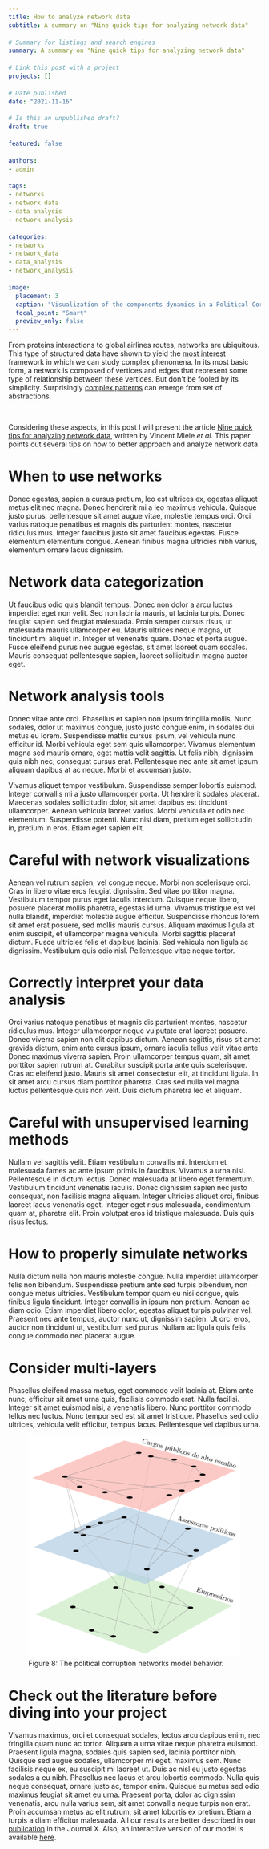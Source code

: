```yaml
---
title: How to analyze network data
subtitle: A summary on "Nine quick tips for analyzing network data"

# Summary for listings and search engines
summary: A summary on "Nine quick tips for analyzing network data"

# Link this post with a project
projects: []

# Date published
date: "2021-11-16"

# Is this an unpublished draft?
draft: true

featured: false

authors:
- admin

tags:
- networks
- network data
- data analysis
- network analysis

categories:
- networks
- network_data
- data_analysis
- network_analysis

image:
  placement: 3
  caption: "Visualization of the components dynamics in a Political Corruption Network."
  focal_point: "Smart"
  preview_only: false
---
```


From proteins interactions to global airlines routes, networks are ubiquitous. This type of structured data have shown to yield the [most interest](http://networksciencebook.com/chapter/1#forces-helped) framework in which we can study complex phenomena. In its most basic form, a network is composed of vertices and edges that represent some type of relationship between these vertices. But don't be fooled by its simplicity. Surprisingly [complex patterns](https://www.nature.com/articles/srep09450) can emerge from set of abstractions. 

<!-- There's a myriad of data analysis one could apply on network data. In addition, particularly when we consider the diversity of information that we can deal using network analysis, the study of these networks become too broad. -->

<!-- The subject of network data analysis is, in its essence, interdisciplinar. -->

<br>

Considering these aspects, in this post I will present the article [Nine quick tips for analyzing network data](https://journals.plos.org/ploscompbiol/article?id=10.1371/journal.pcbi.1007434), written by Vincent Miele _et al_. This paper points out several tips on how to better approach and analyze network data.  

# When to use networks

Donec egestas, sapien a cursus pretium, leo est ultrices ex, egestas aliquet metus elit nec magna. Donec hendrerit mi a leo maximus vehicula. Quisque justo purus, pellentesque sit amet augue vitae, molestie tempus orci. Orci varius natoque penatibus et magnis dis parturient montes, nascetur ridiculus mus. Integer faucibus justo sit amet faucibus egestas. Fusce elementum elementum congue. Aenean finibus magna ultricies nibh varius, elementum ornare lacus dignissim.

# Network data categorization

Ut faucibus odio quis blandit tempus. Donec non dolor a arcu luctus imperdiet eget non velit. Sed non lacinia mauris, ut lacinia turpis. Donec feugiat sapien sed feugiat malesuada. Proin semper cursus risus, ut malesuada mauris ullamcorper eu. Mauris ultrices neque magna, ut tincidunt mi aliquet in. Integer ut venenatis quam. Donec et porta augue. Fusce eleifend purus nec augue egestas, sit amet laoreet quam sodales. Mauris consequat pellentesque sapien, laoreet sollicitudin magna auctor eget.

# Network analysis tools

Donec vitae ante orci. Phasellus et sapien non ipsum fringilla mollis. Nunc sodales, dolor ut maximus congue, justo justo congue enim, in sodales dui metus eu lorem. Suspendisse mattis cursus ipsum, vel vehicula nunc efficitur id. Morbi vehicula eget sem quis ullamcorper. Vivamus elementum magna sed mauris ornare, eget mattis velit sagittis. Ut felis nibh, dignissim quis nibh nec, consequat cursus erat. Pellentesque nec ante sit amet ipsum aliquam dapibus at ac neque. Morbi et accumsan justo.

Vivamus aliquet tempor vestibulum. Suspendisse semper lobortis euismod. Integer convallis mi a justo ullamcorper porta. Ut hendrerit sodales placerat. Maecenas sodales sollicitudin dolor, sit amet dapibus est tincidunt ullamcorper. Aenean vehicula laoreet varius. Morbi vehicula et odio nec elementum. Suspendisse potenti. Nunc nisi diam, pretium eget sollicitudin in, pretium in eros. Etiam eget sapien elit.

# Careful with network visualizations

Aenean vel rutrum sapien, vel congue neque. Morbi non scelerisque orci. Cras in libero vitae eros feugiat dignissim. Sed vitae porttitor magna. Vestibulum tempor purus eget iaculis interdum. Quisque neque libero, posuere placerat mollis pharetra, egestas id urna. Vivamus tristique est vel nulla blandit, imperdiet molestie augue efficitur. Suspendisse rhoncus lorem sit amet erat posuere, sed mollis mauris cursus. Aliquam maximus ligula at enim suscipit, et ullamcorper magna vehicula. Morbi sagittis placerat dictum. Fusce ultricies felis et dapibus lacinia. Sed vehicula non ligula ac dignissim. Vestibulum quis odio nisl. Pellentesque vitae neque tortor.

# Correctly interpret your data analysis

Orci varius natoque penatibus et magnis dis parturient montes, nascetur ridiculus mus. Integer ullamcorper neque vulputate erat laoreet posuere. Donec viverra sapien non elit dapibus dictum. Aenean sagittis, risus sit amet gravida dictum, enim ante cursus ipsum, ornare iaculis tellus velit vitae ante. Donec maximus viverra sapien. Proin ullamcorper tempus quam, sit amet porttitor sapien rutrum at. Curabitur suscipit porta ante quis scelerisque. Cras ac eleifend justo. Mauris sit amet consectetur elit, at tincidunt ligula. In sit amet arcu cursus diam porttitor pharetra. Cras sed nulla vel magna luctus pellentesque quis non velit. Duis dictum pharetra leo et aliquam.

# Careful with unsupervised learning methods

Nullam vel sagittis velit. Etiam vestibulum convallis mi. Interdum et malesuada fames ac ante ipsum primis in faucibus. Vivamus a urna nisl. Pellentesque in dictum lectus. Donec malesuada at libero eget fermentum. Vestibulum tincidunt venenatis iaculis. Donec dignissim sapien nec justo consequat, non facilisis magna aliquam. Integer ultricies aliquet orci, finibus laoreet lacus venenatis eget. Integer eget risus malesuada, condimentum quam at, pharetra elit. Proin volutpat eros id tristique malesuada. Duis quis risus lectus.

# How to properly simulate networks

Nulla dictum nulla non mauris molestie congue. Nulla imperdiet ullamcorper felis non bibendum. Suspendisse pretium ante sed turpis bibendum, non congue metus ultricies. Vestibulum tempor quam eu nisi congue, quis finibus ligula tincidunt. Integer convallis in ipsum non pretium. Aenean ac diam odio. Etiam imperdiet libero dolor, egestas aliquet turpis pulvinar vel. Praesent nec ante tempus, auctor nunc ut, dignissim sapien. Ut orci eros, auctor non tincidunt ut, vestibulum sed purus. Nullam ac ligula quis felis congue commodo nec placerat augue.

# Consider multi-layers

Phasellus eleifend massa metus, eget commodo velit lacinia at. Etiam ante nunc, efficitur sit amet urna quis, facilisis commodo erat. Nulla facilisi. Integer sit amet euismod nisi, a venenatis libero. Nunc porttitor commodo tellus nec luctus. Nunc tempor sed est sit amet tristique. Phasellus sed odio ultrices, vehicula velit efficitur, tempus lacus. Pellentesque vel dapibus urna.

<figure>
    <img src="figs/multilayer_network_final.png" width="530px" height="443px" />
    <figcaption>Figure 8: The political corruption networks model behavior.</figcaption>
</figure>

# Check out the literature before diving into your project

Vivamus maximus, orci et consequat sodales, lectus arcu dapibus enim, nec fringilla quam nunc ac tortor. Aliquam a urna vitae neque pharetra euismod. Praesent ligula magna, sodales quis sapien sed, lacinia porttitor nibh. Quisque sed augue sodales, ullamcorper mi eget, maximus sem. Nunc facilisis neque ex, eu suscipit mi laoreet ut. Duis ac nisl eu justo egestas sodales a eu nibh. Phasellus nec lacus et arcu lobortis commodo. Nulla quis neque consequat, ornare justo ac, tempor enim. Quisque eu metus sed odio maximus feugiat sit amet eu urna. Praesent porta, dolor ac dignissim venenatis, arcu nulla varius sem, sit amet convallis neque turpis non erat. Proin accumsan metus ac elit rutrum, sit amet lobortis ex pretium. Etiam a turpis a diam efficitur malesuada. All our results are better described in our [publication](https://www.google.com) in the Journal X. Also, an interactive version of our model is available [here](https://alvarofrancomartins.com/post/corruption-networks-model/).